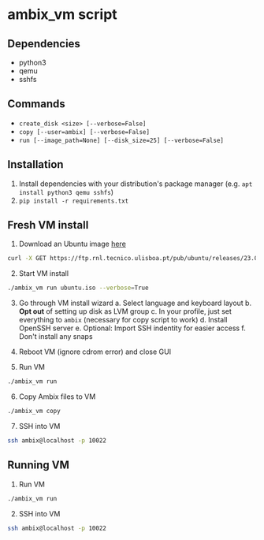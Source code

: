 # ambix_vm script

## Dependencies

- python3
- qemu
- sshfs

## Commands

- `create_disk <size> [--verbose=False]`
- `copy [--user=ambix] [--verbose=False]`
- `run [--image_path=None] [--disk_size=25] [--verbose=False]`

## Installation

1. Install dependencies with your distribution's package manager (e.g. `apt install python3 qemu sshfs`)
2. `pip install -r requirements.txt`

## Fresh VM install

1. Download an Ubuntu image [here](https://ftp.rnl.tecnico.ulisboa.pt/pub/ubuntu/releases/23.04/ubuntu-23.04-live-server-amd64.iso)

```sh
curl -X GET https://ftp.rnl.tecnico.ulisboa.pt/pub/ubuntu/releases/23.04/ubuntu-23.04-live-server-amd64.iso -o ubuntu.iso
```

2. Start VM install

```sh
./ambix_vm run ubuntu.iso --verbose=True
```

3. Go through VM install wizard
    a. Select language and keyboard layout
    b. **Opt out** of setting up disk as LVM group
    c. In your profile, just set everything to `ambix` (necessary for copy script to work)
    d. Install OpenSSH server
    e. Optional: Import SSH indentity for easier access
    f. Don't install any snaps

4. Reboot VM (ignore cdrom error) and close GUI

5. Run VM

```sh
./ambix_vm run
```

6. Copy Ambix files to VM

```sh
./ambix_vm copy
```

7. SSH into VM

```sh
ssh ambix@localhost -p 10022
```

## Running VM

1. Run VM

```sh
./ambix_vm run
```

2. SSH into VM

```sh
ssh ambix@localhost -p 10022
```
